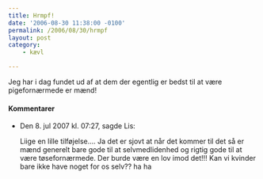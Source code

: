 ```yaml
---
title: Hrmpf!
date: '2006-08-30 11:38:00 -0100'
permalink: /2006/08/30/hrmpf
layout: post
category:
    - kævl

---
```

Jeg har i dag fundet ud af at dem der egentlig er bedst til at være pigefornærmede er mænd!
<div class="vintage-comments">
<h4>Kommentarer </h4>
<ul class="vintage-comments-list"><li>
<p class="comment-meta">Den <time datetime="2007-07-08T19:27:24+02:00">8. jul 2007 kl.  07:27</time>, sagde Lis:</p>
<p>Liige en lille tilføjelse.... Ja det er sjovt at når det kommer til det så er mænd generelt bare gode til at selvmedlidenhed og rigtig gode til at være tøsefornærmede. Der burde være en lov imod det!!! Kan vi kvinder bare ikke have noget for os selv?? ha ha</p>
</li>
</ul>
</div>
